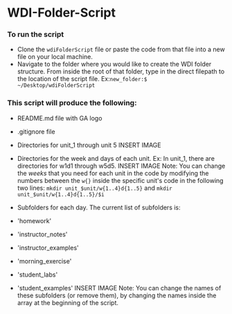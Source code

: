 # WDI-Folder-Script

### To run the script
- Clone the `wdiFolderScript` file or paste the code from that file into a new file on your local machine.
- Navigate to the folder where you would like to create the WDI folder structure. From inside the root of that folder, type in the direct filepath to the location of the script file.
Ex:`new_folder:$ ~/Desktop/wdiFolderScript`

### This script will produce the following:
- README.md file with GA logo
- .gitignore file
- Directories for unit_1 through unit 5
 INSERT IMAGE

 - Directories for the week and days of each unit. Ex: In unit_1, there are directories for w1d1 through w5d5.
INSERT IMAGE
 Note: You can change the *weeks* that you need for each unit in the code by modifying the numbers between the `w{}` inside the specific unit's code in the following two lines:
 `mkdir unit_$unit/w{1..4}d{1..5}`
 and
 `mkdir unit_$unit/w{1..4}d{1..5}/$i`

 - Subfolders for each day. The current list of subfolders is:
  - 'homework'
  -	'instructor_notes'
  -	'instructor_examples'
  -	'morning_exercise'
  -	'student_labs'
  -	'student_examples'
INSERT IMAGE
 Note: You can change the names of these subfolders (or remove them), by changing the names inside the array at the beginning of the script.
